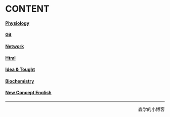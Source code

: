# CONTENT
#### [Physiology](/physiology/physiology.md)
#### [Git](/learngit/learngit.md)
#### [Network](/network/network.md)
#### [Html](/html/html.html)
#### [Idea & Tought](/other/other.md)
#### [Biochemistry](/biochemistry/biochemistry.md)
#### [New Concept English](./new_concept_english/nce.md)<br />
------------------------------
<footer align="right">
<p>森学的小博客</p>
</footer>